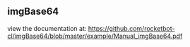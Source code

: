 ## imgBase64

 view the documentation at: https://github.com/rocketbot-cl/imgBase64/blob/master/example/Manual_imgBase64.pdf